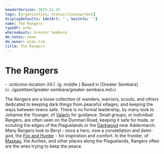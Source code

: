```yaml
---
headerVersion: 2023.11.25
tags: [organization, status/cleanup/text]
displayDefaults: {defArt: '', boxInfo: ''}
name: The Rangers
typeOf: army
whereabouts: Greater Sembara
dm_notes: none
dm_owner: mike,tim
title: The Rangers
---
```

# The Rangers
<div class="grid cards ext-narrow-margin ext-one-column" markdown>
-
    :octicons-location-24:{ .lg .middle } Based in [Greater Sembara](<../gazetteer/greater-sembara/greater-sembara.md>)  
</div>




The Rangers are a loose collection of wanders, warriors, scouts, and others dedicated to keeping dark things from peaceful villages, and keeping the ways between towns safe. There is no formal leadership, by many look to Johanne the Younger, of [Valarin](<../gazetteer/greater-sembara/duchy-of-maseau/valarin.md>) for guidance. Small groups, or individual Rangers, are often seen on the Dunmari Road, keeping it safe for trade, or scouting the edges of the Plaguelands or the [Darkwood](<../gazetteer/greater-sembara/addermarch/darkwood.md>) near Addermarch. Many Rangers look to Beryl - once a hero, now a constellation and demi-god, the [Fox and Hunter](<../gods-and-religions/gods/incorporeal-gods/fox-and-hunter.md>) - for inspiration and comfort. In the frontier, of [Maseau](<../gazetteer/greater-sembara/duchy-of-maseau/duchy-of-maseau.md>), the Aurbez, and other places along the Plaguelands, Rangers often are the ones trying to keep the peace. 







